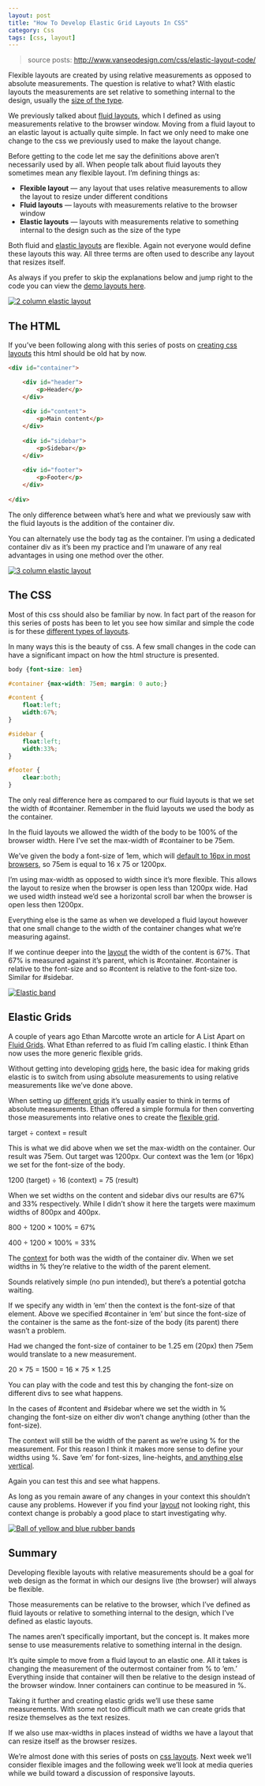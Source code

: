 ```yaml
---
layout: post
title: "How To Develop Elastic Grid Layouts In CSS"
category: Css
tags: [css, layout]
--- 
```


> source posts: <http://www.vanseodesign.com/css/elastic-layout-code/>

Flexible layouts are created by using relative measurements as opposed to absolute measurements. The question is relative to what? With elastic layouts the measurements are set relative to something internal to the design, usually the [size of the type](http://www.vanseodesign.com/web-design/legible-readable-typography/).  

We previously talked about [fluid layouts](http://www.vanseodesign.com/css/fluid-layout-code/), which I defined as using measurements relative to the browser window. Moving from a fluid layout to an elastic layout is actually quite simple. In fact we only need to make one change to the css we previously used to make the layout change.

Before getting to the code let me say the definitions above aren’t necessarily used by all. When people talk about fluid layouts they sometimes mean any flexible layout. I’m defining things as:

<!--more-->

* **Flexible layout**  — any layout that uses relative measurements to allow the layout to resize under different conditions
* **Fluid layouts**  — layouts with measurements relative to the browser window
* **Elastic layouts**   — layouts with measurements relative to something internal to the design such as the size of the type

Both fluid and [elastic layouts](http://www.456bereastreet.com/archive/200504/fixed_or_fluid_width_elastic/) are flexible. Again not everyone would define these layouts this way. All three terms are often used to describe any layout that resizes itself.

As always if you prefer to skip the explanations below and jump right to the code you can view the [demo layouts here](http://vanseodesign.com/blog/demo/elastic-layout/elastic-2.php).

[![2 column elastic layout](http://www.vanseodesign.com/blog/wp-content/uploads/2011/06/elastic-2-column.png)](http://vanseodesign.com/blog/demo/elastic-layout/elastic-2.php)

## The HTML ##

If you’ve been following along with this series of posts on [creating css layouts](http://www.vanseodesign.com/css/2-column-layout-code/) this html should be old hat by now.

```html
<div id="container">

    <div id="header">
        <p>Header</p>
    </div>
    
    <div id="content">
        <p>Main content</p>
    </div>
    
    <div id="sidebar">
        <p>Sidebar</p>
    </div>
    
    <div id="footer">
        <p>Footer</p>
    </div>
    
</div>
```

The only difference between what’s here and what we previously saw with the fluid layouts is the addition of the container div.

You can alternately use the body tag as the container. I’m using a dedicated container div as it’s been my practice and I’m unaware of any real advantages in using one method over the other.

[![3 column elastic layout](http://www.vanseodesign.com/blog/wp-content/uploads/2011/06/elastic-3-column.png)](http://vanseodesign.com/blog/demo/elastic-layout/elastic-3.php)

## The CSS ##

Most of this css should also be familiar by now. In fact part of the reason for this series of posts has been to let you see how similar and simple the code is for these [different types of layouts](http://www.vanseodesign.com/css/css-layout-patterns-part-1/).

In many ways this is the beauty of css. A few small changes in the code can have a significant impact on how the html structure is presented.

```css
body {font-size: 1em}

#container {max-width: 75em; margin: 0 auto;}

#content {
    float:left;
    width:67%;
}

#sidebar {
    float:left;
    width:33%;
}

#footer {
    clear:both;
}
```

The only real difference here as compared to our fluid layouts is that we set the width of #container. Remember in the fluid layouts we used the  body as the container.

In the fluid layouts we allowed the width of the body to be 100% of the browser width. Here I’ve set the max-width of #container to be 75em.

We’ve given the body a font-size of 1em, which will [default to 16px in most browsers](http://www.vanseodesign.com/css/thoughts-on-building-a-typographic-stylesheet/), so 75em is equal to 16 x 75 or 1200px.

I’m using max-width as opposed to width since it’s more flexible. This allows the layout to resize when the browser is open less than 1200px wide. Had we used width instead we’d see a horizontal scroll bar when the browser is open less then 1200px.

Everything else is the same as when we developed a fluid layout however that one small change to the width of the container changes what we’re measuring against.

If we continue deeper into the [layout](http://green-beast.com/blog/?p=199) the width of the content is 67%. That 67% is measured against it’s parent, which is #container. #container is relative to the font-size and so #content is relative to the font-size too. Similar for #sidebar.

[![Elastic band](http://www.vanseodesign.com/blog/wp-content/uploads/2011/06/elastic-band.jpg)](http://kellymainphotography.deviantart.com/art/Elastic-Band-210828414)

## Elastic Grids ##

A couple of years ago Ethan Marcotte wrote an article for A List Apart on [Fluid Grids](http://www.alistapart.com/articles/fluidgrids/). What Ethan referred to as fluid I’m calling elastic. I think Ethan now uses the more generic flexible grids.

Without getting into developing [grids](http://www.vanseodesign.com/web-design/grid-anatomy/) here, the basic idea for making grids elastic is to switch from using absolute measurements to using relative measurements like we’ve done above.

When setting up [different grids](http://www.vanseodesign.com/web-design/grid-types/) it’s usually easier to think in terms of absolute measurements. Ethan offered a simple formula for then converting those measurements into relative ones to create the [flexible grid](http://www.markboulton.co.uk/journal/comments/five-simple-steps-to-designing-grid-systems-part-5).

target ÷ context = result

This is what we did above when we set the max-width on the container. Our result was 75em. Out target was 1200px. Our context was the 1em (or 16px) we set for the font-size of the body.

1200 (target) ÷ 16 (context) = 75 (result)

When we set widths on the content and sidebar divs our results are 67% and 33% respectively. While I didn’t show it here the targets were maximum widths of 800px and 400px.

800 ÷ 1200 × 100% = 67%

400 ÷ 1200 × 100% = 33%

The [context](http://www.vanseodesign.com/web-design/framing-expectation-exposure-effect/) for both was the width of the container div. When we set widths in % they’re relative to the width of the parent element.

Sounds relatively simple (no pun intended), but there’s a potential gotcha waiting.

If we specify any width in ‘em’ then the context is the font-size of that element. Above we specified #container in ‘em’ but since the font-size of the container is the same as the font-size of the body (its parent) there wasn’t a problem.

Had we changed the font-size of container to be 1.25 em (20px) then 75em would translate to a new measurement.

20 × 75 = 1500 = 16 × 75 × 1.25

You can play with the code and test this by changing the font-size on different divs to see what happens.

In the cases of #content and #sidebar where we set the width in % changing the font-size on either div won’t change anything (other than the font-size).

The context will still be the width of the parent as we’re using % for the measurement. For this reason I think it makes more sense to define your widths using %. Save ‘em’ for font-sizes, line-heights, [and anything else vertical](http://jontangerine.com/log/2007/09/the-incredible-em-and-elastic-layouts-with-css).

Again you can test this and see what happens.

As long as you remain aware of any changes in your context this shouldn’t cause any problems. However if you find your [layout](http://www.vanseodesign.com/web-design/3-design-layouts/) not looking right, this context change is probably a good place to start investigating why.

[![Ball of yellow and blue rubber bands](http://www.vanseodesign.com/blog/wp-content/uploads/2011/06/rubber-band-ball-2.jpg)](http://gr8-gatensby.deviantart.com/art/Elastic-Ball-131684532)

## Summary ##

Developing flexible layouts with relative measurements should be a goal for web design as the format in which our designs live (the browser) will always be flexible. 

Those measurements can be relative to the browser, which I’ve defined as fluid layouts or relative to something internal to the design, which I’ve defined as elastic layouts.

The names aren’t specifically important, but the concept is. It makes more sense to use measurements relative to something internal in the design.

It’s quite simple to move from a fluid layout to an elastic one. All it takes is changing the measurement of the outermost container from % to ‘em.’ Everything inside that container will then be relative to the design instead of the browser window. Inner containers can continue to be measured in %.

Taking it further and creating elastic grids we’ll use these same measurements. With some not too difficult math we can create grids that resize themselves as the text resizes.

If we also use max-widths in places instead of widths we have a layout that can resize itself as the browser resizes.

We’re almost done with this series of posts on [css layouts](http://www.vanseodesign.com/css/css-layout-patterns-part-2/). Next week we’ll consider flexible images and the following week we’ll look at media queries while we build toward a discussion of responsive layouts.